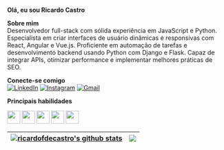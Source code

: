 **Olá, eu sou Ricardo Castro**

**Sobre mim**<br>
Desenvolvedor full-stack com sólida experiência em JavaScript e Python. Especialista em criar interfaces de usuário dinâmicas e responsivas com React, Angular e Vue.js. Proficiente em automação de tarefas e desenvolvimento backend usando Python com Django e Flask. Capaz de integrar APIs, otimizar performance e implementar melhores práticas de SEO.

**Conecte-se comigo**<br>
[![LinkedIn](https://img.shields.io/badge/LinkedIn-0077B5?style=for-the-badge&logo=linkedin&logoColor=white)](https://www.linkedin.com/in/ricardofcastro/)
[![Instagram](https://img.shields.io/badge/-Instagram-%23E4405F?style=for-the-badge&logo=instagram&logoColor=white)](https://www.instagram.com/ricardo_cardof/)
[![Gmail](https://img.shields.io/badge/Gmail-333333?style=for-the-badge&logo=gmail&logoColor=red)](mailto:contato.castroinformatica@gmail.com)

**Principais habilidades**<br>
<div style="display: inline_block">
<img height="30" src="https://cdn.jsdelivr.net/gh/devicons/devicon@latest/icons/javascript/javascript-original.svg" />
<img height="30" src="https://cdn.jsdelivr.net/gh/devicons/devicon@latest/icons/python/python-original.svg" />
<img height="30" src="https://cdn.jsdelivr.net/gh/devicons/devicon@latest/icons/php/php-original.svg" />
<img height="30" src="https://cdn.jsdelivr.net/gh/devicons/devicon@latest/icons/react/react-original.svg" />
<img height="30" src="https://cdn.jsdelivr.net/gh/devicons/devicon@latest/icons/angular/angular-original.svg" />
</div>


| <a href="https://github.com/ricardofdecastro/github-readme-stats"><img align="center" src="https://github-readme-stats.vercel.app/api?username=ricardofdecastro&show_icons=true&include_all_commits=true&theme=dark&hide_border=false" alt="ricardofdecastro's github stats" /></a> | <a href="https://github.com/ricardofdecastro/github-readme-stats"><img align="center" src="https://github-readme-stats.vercel.app/api/top-langs/?username=ricardofdecastro&layout=compact&theme=dark&hide_border=true" /></a> |
| ------------- | ------------- |

<br />
<br />
